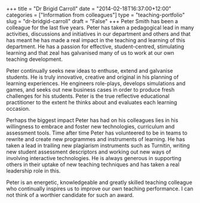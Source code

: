 +++
title = "Dr Brigid Carroll"
date = "2014-02-18T16:37:00+12:00"
categories = ["Information from colleagues"]
type = "teaching-portfolio"
slug = "dr-bridgid-carroll"
draft = "False"
+++
Peter Smith has been a colleague for the last five years. Peter has
taken a pedagogical lead in many activities, discussions and
initiatives in our department and others and that has meant he has
made a real impact in the teaching and learning of this department.
He has a passion for effective, student-centred, stimulating
learning and that zeal has galvanised many of us to work at our own
teaching development.

Peter continually seeks new ideas to enthuse, extend and galvanise
students. He is truly innovative, creative and original in his
planning of learning experiences. He engineers role-plays,
develops simulations and games, and seeks out new business cases in
order to produce fresh challenges for his students. Peter is the true
reflective educational practitioner to the extent he thinks about
and evaluates each learning occasion.

Perhaps the biggest impact Peter has had on his colleagues lies in his
willingness to embrace and foster new technologies, curriculum and
assessment tools. Time after time Peter has volunteered to be in teams
to rewrite and create new programmes and instruments of learning. He
has taken a lead in trailing new plagiarism instruments such as
Turnitin, writing new student assessment descriptors and working out
new ways of involving interactive technologies. He is always
generous in supporting others in their uptake of new teaching
techniques and has taken a real leadership role in this.

Peter is an energetic, knowledgeable and greatly skilled teaching
colleague who continually inspires us to improve our own teaching
performance. I can not think of a worthier candidate for such
an award.




